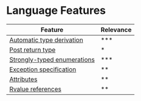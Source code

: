 # Language Features

| Feature                                         | Relevance |
|-------------------------------------------------|-----------|
| [Automatic type derivation](./2.1-auto-type)    | ***       | 
| [Post return type](./2.2-post-return-type)      | *         | 
| [Strongly-typed enumerations](./2.3-typed-enum) | ***       | 
| [Exception specification](./2.4-exception-spec) | **        | 
| [Attributes](./2.5-attributes)                  | **        | 
| [Rvalue references](./2.6-rvalue-ref)           | **        | 
